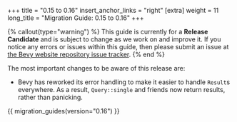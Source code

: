 +++
title = "0.15 to 0.16"
insert_anchor_links = "right"
[extra]
weight = 11
long_title = "Migration Guide: 0.15 to 0.16"
+++

{% callout(type="warning") %}
This guide is currently for a __Release Candidate__ and is subject to change as we work on and improve it. If you notice any errors or issues within this guide, then please submit an issue at [the Bevy website repository issue tracker](https://github.com/bevyengine/bevy-website/issues).
{% end %}

The most important changes to be aware of this release are:

- Bevy has reworked its error handling to make it easier to handle `Result`s everywhere. As a result, `Query::single` and friends now return results, rather than panicking.

{{ migration_guides(version="0.16") }}
